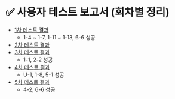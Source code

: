 # ✅ 사용자 테스트 보고서 (회차별 정리)

- [1차 테스트 결과](./user-test-report/1st.md)
    - 1-4 ~ 1-7, 1-11 ~ 1-13, 6-6 성공
- [2차 테스트 결과](./user-test-report/2nd.md)
- [3차 테스트 결과](./user-test-report/3rd.md)
    - 1-1, 2-2 성공
- [4차 테스트 결과](./user-test-report/4th.md)
    - U-1, 1-8, 5-1 성공
- [5차 테스트 결과](./user-test-report/5th.md)
    - 4-2, 6-6 성공
